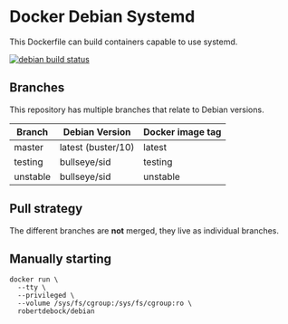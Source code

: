 Docker Debian Systemd
=====================

This Dockerfile can build containers capable to use systemd.

[![debian build status](https://img.shields.io/docker/cloud/build/robertdebock/debian.svg)](https://hub.docker.com/repository/docker/robertdebock/debian)

Branches
--------

This repository has multiple branches that relate to Debian versions.

|Branch  |Debian Version    |Docker image tag|
|--------|------------------|----------------|
|master  |latest (buster/10)|latest          |
|testing |bullseye/sid      |testing         |
|unstable|bullseye/sid      |unstable        |

Pull strategy
-------------

The different branches are **not** merged, they live as individual branches.

Manually starting
-----------------

```
docker run \
  --tty \
  --privileged \
  --volume /sys/fs/cgroup:/sys/fs/cgroup:ro \
  robertdebock/debian
```
